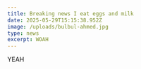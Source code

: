 ```yaml
---
title: Breaking news I eat eggs and milk
date: 2025-05-29T15:15:38.952Z
image: /uploads/bulbul-ahmed.jpg
type: news
excerpt: WOAH
---
```

Y﻿EAH